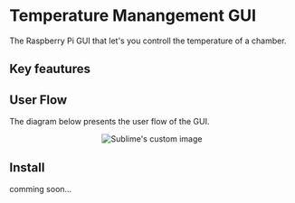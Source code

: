 
# Temperature Manangement GUI

The Raspberry Pi GUI that let's you controll the temperature of a chamber.


## Key feautures

## User Flow

The diagram below presents the user flow of the GUI.

<p align="center">
  <img src="https://github.com/waldyr/Sublime-Installer/blob/master/sublime_text.png?raw=true" alt="Sublime's custom image"/>
</p>


## Install

comming soon...